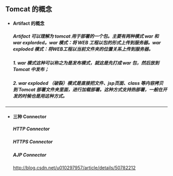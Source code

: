 ## Tomcat 的概念

- #### Artifact 的概念
  ##### Artifact 可以理解为 tomcat 用于部署的一个包。主要有两种模式 war 和 war explorded。war 模式：将 WEB 工程以包的形式上传到服务器。war exploded 模式：将WEB工程以当前文件夹的位置关系上传到服务器。

  ##### 1. war 模式这种可以称之为是发布模式，就这是先打成 war 包，然后放到 Tomcat 中发布；

  ##### 2. war exploded （破裂）模式是直接把文件、jsp页面、class 等内容拷贝到 Tomcat 部署文件夹里面，进行加载部署。这种方式支持热部署，一般在开发的时候也是用这种方式。






---
- #### 三种 Connector

  ##### HTTP Connector
  ##### HTTPS Connector
  ##### AJP Connector

  http://blog.csdn.net/u010297957/article/details/50782212
